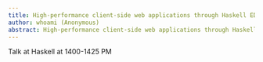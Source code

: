 ```yaml
---
title: High-performance client-side web applications through Haskell EDSLs
author: whoami (Anonymous)
abstract: High-performance client-side web applications through Haskell EDSLs
---
```


Talk at Haskell at 1400-1425 PM
